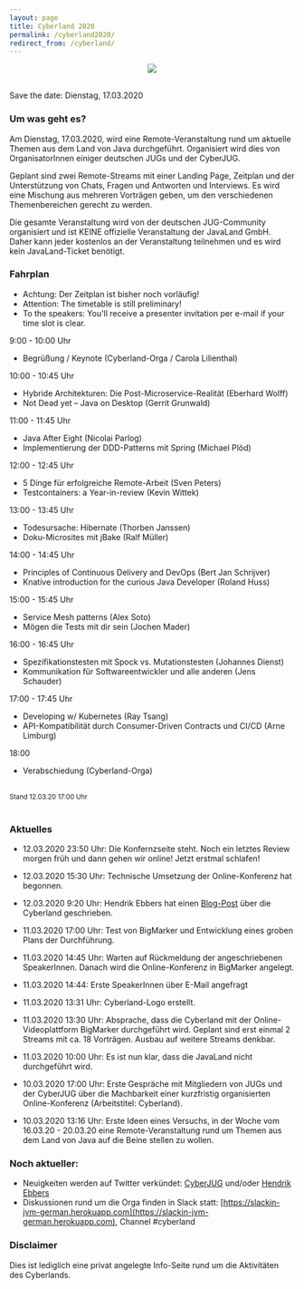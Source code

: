 ```yaml
---
layout: page
title: Cyberland 2020
permalink: /cyberland2020/
redirect_from: /cyberland/
---
```

<meta property="og:type" content="website" />
<meta property="og:title" content="Info-Seite zur Cyberland 2020" />
<meta property="og:description" content="Eine Info-Seite für die Online-Konferenz zu Themen rund um Java" />
<meta property="og:url" content="https://cyberjug.de/cyberland2020/" />
<meta property="og:site_name" content="cyberjug.de/cyberland2020/" />
<meta property="og:image" content="https://cyberjug.de/assets/images/cyberland_sterne.png" />
<meta property="og:image:secure_url" content="https://cyberjug.de/assets/images/cyberland_sterne.png" />
<meta property="og:image:type" content="image/jpeg" />
<meta property="og:image:width" content="1000" />
<meta property="og:image:height" content="542" />
<meta property="og:image:alt" content="Logo der Cyberland 2020" />

<p>
    <div align="center">
        <img src="/assets/images/cyberland_sterne.png" />
    </div>
</p>

<br/>
<blink>Save the date: Dienstag, 17.03.2020</blink>
<br/>

### Um was geht es?

Am Dienstag, 17.03.2020,  wird eine Remote-Veranstaltung rund um aktuelle Themen aus dem Land von Java durchgeführt.
Organisiert wird dies von OrganisatorInnen einiger deutschen JUGs und der CyberJUG.

Geplant sind zwei Remote-Streams mit einer Landing Page, Zeitplan und der Unterstützung von Chats, Fragen und Antworten und Interviews.
Es wird eine Mischung aus mehreren Vorträgen geben, um den verschiedenen Themenbereichen gerecht zu werden. 

Die gesamte Veranstaltung wird von der deutschen JUG-Community organisiert und ist KEINE offizielle Veranstaltung der JavaLand GmbH.
Daher kann jeder kostenlos an der Veranstaltung teilnehmen und es wird kein JavaLand-Ticket benötigt.

### Fahrplan

- Achtung: Der Zeitplan ist bisher noch vorläufig!
- Attention: The timetable is still preliminary! 
- To the speakers: You'll receive a presenter invitation per e-mail if your time slot is clear.

<span class="post-meta">9:00 - 10:00 Uhr</span><br/>
- Begrüßung / Keynote (Cyberland-Orga / Carola Lilienthal)

<span class="post-meta">10:00 - 10:45 Uhr</span><br/>
- Hybride Architekturen: Die Post-Microservice-Realität (Eberhard Wolff)  
- Not Dead yet – Java on Desktop (Gerrit Grunwald)

<span class="post-meta">11:00 - 11:45 Uhr</span><br/>
- Java After Eight (Nicolai Parlog)
- Implementierung der DDD-Patterns mit Spring (Michael Plöd)

<span class="post-meta">12:00 - 12:45 Uhr</span><br/>
- 5 Dinge für erfolgreiche Remote-Arbeit (Sven Peters)
- Testcontainers: a Year-in-review (Kevin Wittek)

<span class="post-meta">13:00 - 13:45 Uhr</span><br/>
- Todesursache: Hibernate (Thorben Janssen)
- Doku-Microsites mit jBake (Ralf Müller)

<span class="post-meta">14:00 - 14:45 Uhr</span><br/>
- Principles of Continuous Delivery and DevOps (Bert Jan Schrijver)
- Knative introduction for the curious Java Developer (Roland Huss)

<span class="post-meta">15:00 - 15:45 Uhr</span><br/>
- Service Mesh patterns (Alex Soto)
- Mögen die Tests mit dir sein (Jochen Mader)

<span class="post-meta">16:00 - 16:45 Uhr</span><br/>
- Spezifikationstesten mit Spock vs. Mutationstesten (Johannes Dienst)
- Kommunikation für Softwareentwickler und alle anderen (Jens Schauder)

<span class="post-meta">17:00 - 17:45 Uhr</span><br/>
- Developing w/ Kubernetes (Ray Tsang)
- API-Kompatibilität durch Consumer-Driven Contracts und CI/CD (Arne Limburg)

<span class="post-meta">18:00</span><br/>
- Verabschiedung (Cyberland-Orga)

<br/>
<small class="post-meta">Stand 12.03.20 17:00 Uhr</small>
<br/>
<br/>


### Aktuelles

* 12.03.2020 23:50 Uhr: Die Konfernzseite steht. Noch ein letztes Review morgen früh und dann gehen wir online! Jetzt erstmal schlafen!

* 12.03.2020 15:30 Uhr: Technische Umsetzung der Online-Konferenz hat begonnen.

* 12.03.2020 9:20 Uhr: Hendrik Ebbers hat einen [Blog-Post](https://guigarage.com/2020/03/12/cyberland.html) über die Cyberland geschrieben.

* 11.03.2020 17:00 Uhr: Test von BigMarker und Entwicklung eines groben Plans der Durchführung.

* 11.03.2020 14:45 Uhr: Warten auf Rückmeldung der angeschriebenen SpeakerInnen. Danach wird die Online-Konferenz in BigMarker angelegt.

* 11.03.2020 14:44: Erste SpeakerInnen über E-Mail angefragt

* 11.03.2020 13:31 Uhr: Cyberland-Logo erstellt.

* 11.03.2020 13:30 Uhr: Absprache, dass die Cyberland mit der Online-Videoplattform BigMarker durchgeführt wird. Geplant sind erst einmal 2 Streams mit ca. 18 Vorträgen. Ausbau auf weitere Streams denkbar.

* 11.03.2020 10:00 Uhr: Es ist nun klar, dass die JavaLand nicht durchgeführt wird.

* 10.03.2020 17:00 Uhr: Erste Gespräche mit Mitgliedern von JUGs und der CyberJUG über die Machbarkeit einer kurzfristig organisierten Online-Konferenz (Arbeitstitel: Cyberland).

* 10.03.2020 13:16 Uhr: Erste Ideen eines Versuchs, in der Woche vom 16.03.20 - 20.03.20 eine Remote-Veranstaltung rund um Themen aus dem Land von Java auf die Beine stellen zu wollen.


### Noch aktueller:

* Neuigkeiten werden auf Twitter verkündet: [CyberJUG](https://twitter.com/cyberjug) und/oder [Hendrik Ebbers](https://twitter.com/hendrikEbbers)
* Diskussionen rund um die Orga finden in Slack statt: [https://slackin-jvm-german.herokuapp.com](https://slackin-jvm-german.herokuapp.com), Channel #cyberland


### Disclaimer

Dies ist lediglich eine privat angelegte Info-Seite rund um die Aktivitäten des Cyberlands.
